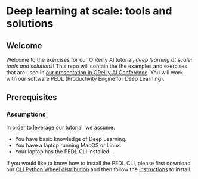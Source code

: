 # Deep learning at scale: tools and solutions

## Welcome

Welcome to the exercises for our O'Reilly AI tutorial, *deep learning at scale: tools and solutions*! This repo will contain the the examples and exercises that are used in [our presentation in OReilly AI Conference](https://conferences.oreilly.com/artificial-intelligence/ai-ca/public/schedule/detail/77041). You will work with our software PEDL (Productivity Engine for Deep Learning).

## Prerequisites

### Assumptions

In order to leverage our tutorial, we assume:

- You have basic knowledge of Deep Learning.
- You have a laptop running MacOS or Linux.
- Your laptop has the PEDL CLI installed. 

If you would like to know how to install the PEDL CLI, please first download our [CLI Python Wheel distribution](https://github.com/determined-ai/OReilly/raw/master/pedl-0.9.3-py35.py36.py37-none-any.whl) and then follow the [instructions](https://docs.determined.ai/latest/install-cli.html) to install.
